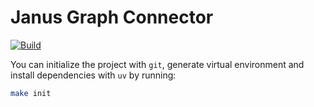 # Janus Graph Connector

[![Build](https://github.com/ardaaras99/janus-graph-connector/actions/workflows/build.yml/badge.svg)](https://github.com/ardaaras99/janus-graph-connector/actions/workflows/build.yml)

You can initialize the project with `git`, generate virtual environment and install dependencies with `uv` by running:

```sh
make init
```
